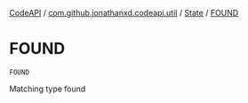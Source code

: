 [CodeAPI](../../index.md) / [com.github.jonathanxd.codeapi.util](../index.md) / [State](index.md) / [FOUND](.)

# FOUND

`FOUND`

Matching type found

